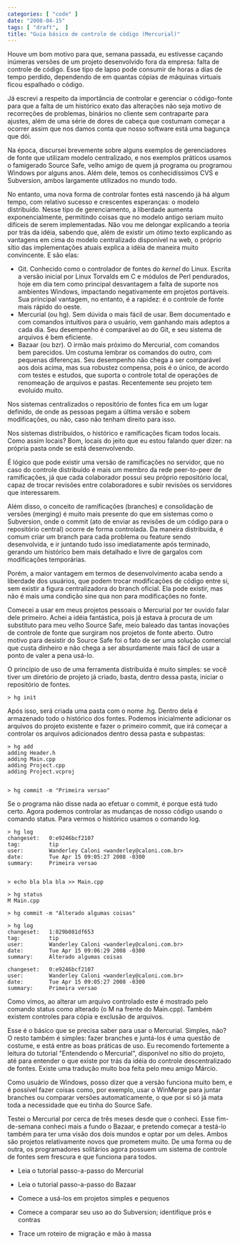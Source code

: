 ```yaml
---
categories: [ "code" ]
date: "2008-04-15"
tags: [ "draft",  ]
title: "Guia básico de controle de código (Mercurial)"
---
```

Houve um bom motivo para que, semana passada, eu estivesse caçando
inúmeras versões de um projeto desenvolvido fora da empresa: falta de
controle de código. Esse tipo de lapso pode consumir de horas a dias
de tempo perdido, dependendo de em quantas cópias de máquinas virtuais
ficou espalhado o código.

Já escrevi a respeito da importância de controlar e gerenciar o
código-fonte para que a falta de um histórico exato das alterações
não seja motivo de recorreções de problemas, binários no cliente
sem contraparte para ajustes, além de uma série de dores de cabeça
que costumam começar a ocorrer assim que nos damos conta que nosso
software está uma bagunça que dói.

Na época, discursei brevemente sobre alguns exemplos de gerenciadores de
fonte que utilizam modelo centralizado, e nos exemplos práticos usamos
o famigerado Source Safe, velho amigo de quem já programa ou programou
Windows por alguns anos. Além dele, temos os conhecidíssimos CVS e
Subversion, ambos largamente utilizados no mundo todo.

No entanto, uma nova forma de controlar fontes está nascendo já
há algum tempo, com relativo sucesso e crescentes esperanças: o
modelo distribuído. Nesse tipo de gerenciamento, a liberdade aumenta
exponencialmente, permitindo coisas que no modelo antigo seriam muito
difíceis de serem implementadas. Não vou me delongar explicando
a teoria por trás da idéia, sabendo que, além de existir um ótimo
texto explicando as vantagens em cima do modelo centralizado disponível
na web, o próprio sítio das implementações atuais explica a idéia
de maneira muito convincente. E são elas:

  * Git. Conhecido como o controlador de fontes do _kernel_ do
  Linux. Escrita a versão inicial por Linux Torvalds em C e módulos de
  Perl pendurados, hoje em dia tem como principal desvantagem a falta de
  suporte nos ambientes Windows, impactando negativamente em projetos
  portáveis. Sua principal vantagem, no entanto, é a rapidez: é o
  controle de fonte mais rápido do oeste.
  * Mercurial (ou hg). Sem dúvida o mais fácil de usar. Bem documentado
  e com comandos intuitivos para o usuário, vem ganhando mais adeptos
  a cada dia. Seu desempenho é comparável ao do Git, e seu sistema de
  arquivos é bem eficiente.
  * Bazaar (ou bzr). O irmão mais próximo do Mercurial, com comandos
  bem parecidos. Um costuma lembrar os comandos do outro, com pequenas
  diferenças. Seu desempenho não chega a ser comparável aos dois acima,
  mas sua robustez compensa, pois é o único, de acordo com testes e
  estudos, que suporta o controle total de operações de renomeação
  de arquivos e pastas. Recentemente seu projeto tem evoluído muito.

Nos sistemas centralizados o repositório de fontes fica em um
lugar definido, de onde as pessoas pegam a última versão e sobem
modificações, ou não, caso não tenham direito para isso.

Nos sistemas distribuídos, o histórico e ramificações ficam todos
locais. Como assim locais? Bom, locais do jeito que eu estou falando
quer dizer: na própria pasta onde se está desenvolvendo.

É lógico que pode existir uma versão de ramificações no servidor, que
no caso do controle distribuído é mais um membro da rede peer-to-peer de
ramificações, já que cada colaborador possui seu próprio repositório
local, capaz de trocar revisões entre colaboradores e subir revisões
os servidores que interessarem.

Além disso, o conceito de ramificações (branches) e consolidação
de versões (merging) é muito mais presente do que em sistemas
como o Subversion, onde o commit (ato de enviar as revisões de um
código para o repositório central) ocorre de forma controlada. Da
maneira distribuída, é comum criar um branch para cada problema ou
feature sendo desenvolvida, e ir juntando tudo isso imediatamente após
terminado, gerando um histórico bem mais detalhado e livre de gargalos
com modificações temporárias.

Porém, a maior vantagem em termos de desenvolvimento acaba sendo a
liberdade dos usuários, que podem trocar modificações de código
entre si, sem existir a figura centralizadora do branch oficial. Ela pode
existir, mas não é mais uma condição sine qua non para modificações
no fonte.

Comecei a usar em meus projetos pessoais o Mercurial por ter ouvido falar
dele primeiro. Achei a idéia fantástica, pois já estava à procura
de um substituto para meu velho Source Safe, meio baleado das tantas
inovações de controle de fonte que surgiram nos projetos de fonte
aberto. Outro motivo para desistir do Source Safe foi o fato de ser uma
solução comercial que custa dinheiro e não chega a ser absurdamente
mais fácil de usar a ponto de valer a pena usá-lo.

O princípio de uso de uma ferramenta distribuída é muito simples:
se você tiver um diretório de projeto já criado, basta, dentro dessa
pasta, iniciar o repositório de fontes.

    
    > hg init

Após isso, será criada uma pasta com o nome .hg. Dentro dela é
armazenado todo o histórico dos fontes. Podemos inicialmente adicionar os
arquivos do projeto existente e fazer o primeiro commit, que irá começar
a controlar os arquivos adicionados dentro dessa pasta e subpastas:

    
    > hg add
    adding Header.h
    adding Main.cpp
    adding Project.cpp
    adding Project.vcproj

    
    > hg commit -m "Primeira versao"

Se o programa não disse nada ao efetuar o commit, é porque está tudo
certo. Agora podemos controlar as mudanças de nosso código usando o
comando status. Para vermos o histórico usamos o comando log.

    
    > hg log
    changeset:   0:e9246bcf2107
    tag:         tip
    user:        Wanderley Caloni <wanderley@caloni.com.br>
    date:        Tue Apr 15 09:05:27 2008 -0300
    summary:     Primeira versao

    
    > echo bla bla bla >> Main.cpp
    
    > hg status
    M Main.cpp
    
    > hg commit -m "Alterado algumas coisas"
    
    > hg log
    changeset:   1:829b081df653
    tag:         tip
    user:        Wanderley Caloni <wanderley@caloni.com.br>
    date:        Tue Apr 15 09:06:29 2008 -0300
    summary:     Alterado algumas coisas
    
    changeset:   0:e9246bcf2107
    user:        Wanderley Caloni <wanderley@caloni.com.br>
    date:        Tue Apr 15 09:05:27 2008 -0300
    summary:     Primeira versao

Como vimos, ao alterar um arquivo controlado este é mostrado pelo
comando status como alterado (o M na frente do Main.cpp). Também existem
controles para cópia e exclusão de arquivos.

Esse é o básico que se precisa saber para usar o Mercurial. Simples,
não? O resto também é simples: fazer branches e juntá-los é uma
questão de costume, e está entre as boas práticas de uso. Eu recomendo
fortemente a leitura do tutorial "Entendendo o Mercurial", disponível no
sítio do projeto, até para entender o que existe por trás da idéia
do controle descentralizado de fontes. Existe uma tradução muito boa
feita pelo meu amigo Márcio.

Como usuário de Windows, posso dizer que a versão funciona muito bem,
e é possível fazer coisas como, por exemplo, usar o WinMerge para
juntar branches ou comparar versões automaticamente, o que por si só
já mata toda a necessidade que eu tinha do Source Safe.

Testei o Mercurial por cerca de três meses desde que o conheci. Esse
fim-de-semana conheci mais a fundo o Bazaar, e pretendo começar a
testá-lo também para ter uma visão dos dois mundos e optar por um
deles. Ambos são projetos relativamente novos que prometem muito. De
uma forma ou de outra, os programadores solitários agora possuem um
sistema de controle de fontes sem frescura e que funciona para todos.

	
  * Leia o tutorial passo-a-passo do Mercurial

	
  * Leia o tutorial passo-a-passo do Bazaar

	
  * Comece a usá-los em projetos simples e pequenos

	
  * Comece a comparar seu uso ao do Subversion; identifique prós e
  contras

	
  * Trace um roteiro de migração e mão à massa

